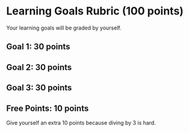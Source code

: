 # Learning Goals Rubric (100 points)
Your learning goals will be graded by yourself.
## Goal 1: 30 points
## Goal 2: 30 points
## Goal 3: 30 points
## Free Points: 10 points
Give yourself an extra 10 points because diving by 3 is hard.